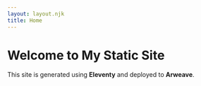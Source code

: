 ```yaml
---
layout: layout.njk
title: Home
---
```


# Welcome to My Static Site

This site is generated using **Eleventy** and deployed to **Arweave**.
